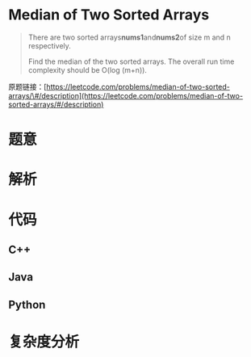 # Median of Two Sorted Arrays

> There are two sorted arrays**nums1**and**nums2**of size m and n respectively.
>
> Find the median of the two sorted arrays. The overall run time complexity should be O\(log \(m+n\)\).

原题链接：[https://leetcode.com/problems/median-of-two-sorted-arrays/\#/description](https://leetcode.com/problems/median-of-two-sorted-arrays/#/description)

# 题意



# 解析



# 代码

## C++



## Java



## Python

# 复杂度分析



